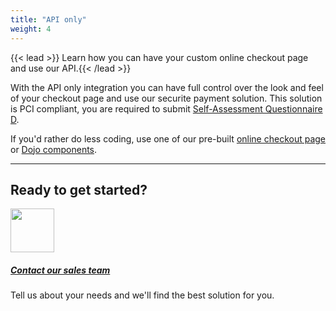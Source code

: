 ```yaml
---
title: "API only"
weight: 4
---
```

{{< lead >}} Learn how you can have your custom online checkout page and use our API.{{< /lead >}}

With the API only integration you can have full control over the look and feel of your checkout page and use our securite payment solution.
This solution is PCI compliant, you are required to submit [Self-Assessment Questionnaire D](hhttps://www.pcisecuritystandards.org/documents/PCI-DSS-v3_2_1-SAQ-D_Merchant.pdf).

If you'd rather do less coding, use one of our pre-built [online checkout page](../online-checkout/) or [Dojo components](../components/).

---
## Ready to get started?

<div class="row py-3 mb-5">
	<div class="col-md-5">
		<div class="card flex-row border-0">
		<div class="mt-3">
				<span class="fas fa-2x text-primary"><img src="/images/dojo-icons/customer-support_v4.svg" width="70"></span>
			</div>
			<div class="card-body pl-2">
				<h5 class="card-title">
					<a href="https://support.dojo.tech/hc/en-gb/requests/new" class="stretched-link">Contact our sales team</a>
				</h5>
				<p class="card-text text-muted">
					Tell us about your needs and we'll find the best solution for you.
				</p>
			</div>
		</div>
	</div>
</div>
